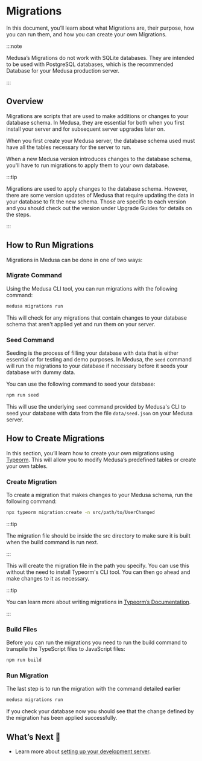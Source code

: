 # Migrations

In this document, you’ll learn about what Migrations are, their purpose, how you can run them, and how you can create your own Migrations.

:::note

Medusa’s Migrations do not work with SQLite databases. They are intended to be used with PostgreSQL databases, which is the recommended Database for your Medusa production server.

:::

## Overview

Migrations are scripts that are used to make additions or changes to your database schema. In Medusa, they are essential for both when you first install your server and for subsequent server upgrades later on.

When you first create your Medusa server, the database schema used must have all the tables necessary for the server to run.

When a new Medusa version introduces changes to the database schema, you'll have to run migrations to apply them to your own database.

:::tip

Migrations are used to apply changes to the database schema. However, there are some version updates of Medusa that require updating the data in your database to fit the new schema. Those are specific to each version and you should check out the version under Upgrade Guides for details on the steps.

:::

## How to Run Migrations

Migrations in Medusa can be done in one of two ways:

### Migrate Command

Using the Medusa CLI tool, you can run migrations with the following command:

```bash
medusa migrations run
```

This will check for any migrations that contain changes to your database schema that aren't applied yet and run them on your server.

### Seed Command

Seeding is the process of filling your database with data that is either essential or for testing and demo purposes. In Medusa, the `seed` command will run the migrations to your database if necessary before it seeds your database with dummy data.

You can use the following command to seed your database:

```bash npm2yarn
npm run seed
```

This will use the underlying `seed` command provided by Medusa's CLI to seed your database with data from the file `data/seed.json` on your Medusa server.

## How to Create Migrations

In this section, you’ll learn how to create your own migrations using [Typeorm](https://typeorm.io). This will allow you to modify Medusa’s predefined tables or create your own tables.

### Create Migration

To create a migration that makes changes to your Medusa schema, run the following command:

```bash
npx typeorm migration:create -n src/path/to/UserChanged
```

:::tip

The migration file should be inside the src directory to make sure it is built when the build command is run next.

:::

This will create the migration file in the path you specify. You can use this without the need to install Typeorm's CLI tool. You can then go ahead and make changes to it as necessary.

:::tip

You can learn more about writing migrations in [Typeorm’s Documentation](https://typeorm.io/migrations).

:::

### Build Files

Before you can run the migrations you need to run the build command to transpile the TypeScript files to JavaScript files:

```bash npm2yarn
npm run build
```

### Run Migration

The last step is to run the migration with the command detailed earlier

```bash
medusa migrations run
```

If you check your database now you should see that the change defined by the migration has been applied successfully.

## What’s Next 🚀

- Learn more about [setting up your development server](../../tutorial/0-set-up-your-development-environment.md).
